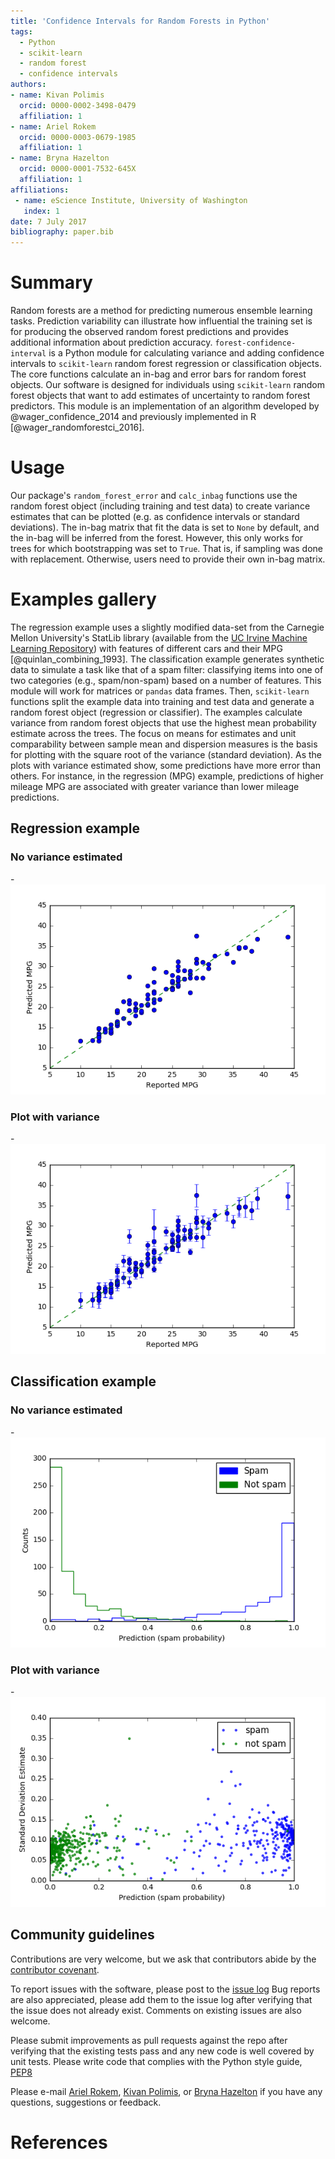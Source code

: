 ```yaml
---
title: 'Confidence Intervals for Random Forests in Python'
tags:
  - Python
  - scikit-learn
  - random forest
  - confidence intervals
authors:
- name: Kivan Polimis
  orcid: 0000-0002-3498-0479
  affiliation: 1
- name: Ariel Rokem
  orcid: 0000-0003-0679-1985
  affiliation: 1
- name: Bryna Hazelton
  orcid: 0000-0001-7532-645X
  affiliation: 1
affiliations:
 - name: eScience Institute, University of Washington
   index: 1
date: 7 July 2017
bibliography: paper.bib
---
```


# Summary
Random forests are a method for predicting numerous ensemble learning tasks. Prediction variability can illustrate how influential the training set is for producing the observed random forest predictions and provides additional information about prediction accuracy. `forest-confidence-interval` is a Python module for calculating variance and adding confidence intervals to `scikit-learn` random forest regression or classification objects. The core functions calculate an in-bag and error bars for random forest objects. Our software is designed for individuals using `scikit-learn` random forest objects that want to add estimates of uncertainty to random forest predictors. This module is an implementation of an algorithm developed by @wager_confidence_2014 and previously implemented in R [@wager_randomforestci_2016].

# Usage
Our package's `random_forest_error` and `calc_inbag` functions use the random forest object (including training and test data) to create variance estimates that can be plotted (e.g. as confidence intervals or standard deviations). The in-bag matrix that fit the data is set to `None` by default, and the in-bag will be inferred from the forest. However, this only works for trees for which bootstrapping was set to `True`. That is, if sampling was done with replacement. Otherwise, users need to provide their own in-bag matrix.

# Examples gallery
The regression example uses a slightly modified data-set from the Carnegie Mellon University's StatLib library (available from the [UC Irvine Machine Learning Repository](https://archive.ics.uci.edu/ml/datasets/Auto+MPG)) with features of different cars and their MPG [@quinlan_combining_1993]. The classification example generates synthetic data to simulate a task like that of a spam filter: classifying items into one of two categories (e.g., spam/non-spam) based on a number of features. This module will work for matrices or `pandas` data frames. Then, `scikit-learn` functions split the example data into training and test data and generate a random forest object (regression or classifier). The examples calculate variance from random forest objects that use the highest mean probability estimate across the trees. The focus on means for estimates and unit comparability between sample mean and dispersion measures is the basis for plotting with the square root of the variance (standard deviation). As the plots with variance estimated show, some predictions have more error than others. For instance, in the regression (MPG) example, predictions of higher mileage MPG are associated with greater variance than lower mileage predictions.

## Regression example

### No variance estimated
-![plot-mpg-no-variance](plot_mpg_no_variance.png)

### Plot with variance
-![plot-mpg-variance](plot_mpg.png)

## Classification example
### No variance estimated
-![plot-spam-no-variance](plot_spam_no_variance.png)

### Plot with variance
-![plot-spam](plot_spam.png)


## Community guidelines

Contributions are very welcome, but we ask that contributors abide by the [contributor covenant](http://contributor-covenant.org/version/1/4/).

To report issues with the software, please post to the
[issue log](https://github.com/scikit-learn-contrib/forest-confidence-interval/issues)
Bug reports are also appreciated, please add them to the issue log after
verifying that the issue does not already exist.
Comments on existing issues are also welcome.

Please submit improvements as pull requests against the repo after verifying
that the existing tests pass and any new code is well covered by unit tests.
Please write code that complies with the Python style guide,
[PEP8](https://www.python.org/dev/peps/pep-0008/)

Please e-mail [Ariel Rokem](mailto:arokem@gmail.com), [Kivan Polimis](mailto:kivan.polimis@gmail.com), or [Bryna Hazelton](mailto:brynah@phys.washington.edu ) if you have any questions, suggestions or feedback.

# References

